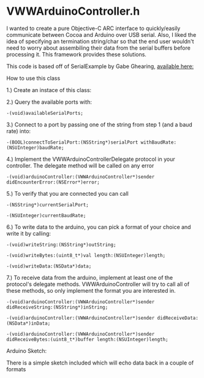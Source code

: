 # VWWArduinoController.h


I wanted to create a pure Objective-C ARC interface to quickly/easily communicate between Cocoa and Arduino over USB serial. Also, I liked the idea of specifying an termination string/char so that the end user wouldn't need to worry about assembiling their data from the serial buffers before processing it. This framework provides these solutions.

This code is based off of SerialExample by Gabe Ghearing,   [available here:](http://playground.arduino.cc/Interfacing/Cocoa)

How to use this class

1.) Create an instace of this class:

2.) Query the available ports with: 

`-(void)availableSerialPorts;`

3.) Connect to a port by passing one of the string from step 1 (and a baud rate) into:

`-(BOOL)connectToSerialPort:(NSString*)serialPort withBaudRate:(NSUInteger)baudRate;`

4.) Implement the VWWArduinoControllerDelegate protocol in your controller. The delegate method will be called on any error

`-(void)arduinoController:(VWWArduinoController*)sender didEncounterError:(NSError*)error;`

5.) To verify that you are connected you can call

`-(NSString*)currentSerialPort;`

`-(NSUInteger)currentBaudRate;`

6.) To write data to the arduino, you can pick a format of your choice and write it by calling:

`-(void)writeString:(NSString*)outString;`

`-(void)writeBytes:(uint8_t*)val length:(NSUInteger)length;`

`-(void)writeData:(NSData*)data;`

7.) To receive data from the arduino, implement at least one of the protocol's delegate methods. VWWArduinoController will try to call all of these methods, so only implement the format you are interested in.


`-(void)arduinoController:(VWWArduinoController*)sender didReceiveString:(NSString*)inString;`

`-(void)arduinoController:(VWWArduinoController*)sender didReceiveData:(NSData*)inData;`

`-(void)arduinoController:(VWWArduinoController*)sender didReceiveBytes:(uint8_t*)buffer length:(NSUInteger)length;`




Arduino Sketch:

There is a simple sketch included which will echo data back in a couple of formats





